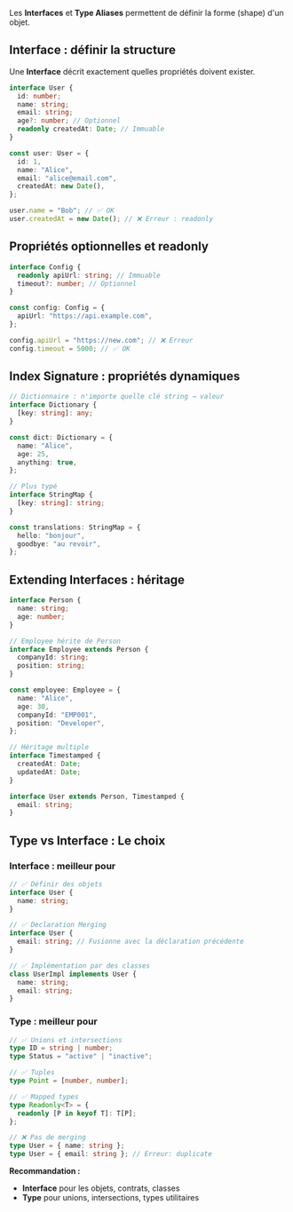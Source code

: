 
Les **Interfaces** et **Type Aliases** permettent de définir la forme (shape) d'un objet.

## Interface : définir la structure

Une **Interface** décrit exactement quelles propriétés doivent exister.

```typescript
interface User {
  id: number;
  name: string;
  email: string;
  age?: number; // Optionnel
  readonly createdAt: Date; // Immuable
}

const user: User = {
  id: 1,
  name: "Alice",
  email: "alice@email.com",
  createdAt: new Date(),
};

user.name = "Bob"; // ✅ OK
user.createdAt = new Date(); // ❌ Erreur : readonly
```

## Propriétés optionnelles et readonly

```typescript
interface Config {
  readonly apiUrl: string; // Immuable
  timeout?: number; // Optionnel
}

const config: Config = {
  apiUrl: "https://api.example.com",
};

config.apiUrl = "https://new.com"; // ❌ Erreur
config.timeout = 5000; // ✅ OK
```

## Index Signature : propriétés dynamiques

```typescript
// Dictionnaire : n'importe quelle clé string → valeur
interface Dictionary {
  [key: string]: any;
}

const dict: Dictionary = {
  name: "Alice",
  age: 25,
  anything: true,
};

// Plus typé
interface StringMap {
  [key: string]: string;
}

const translations: StringMap = {
  hello: "bonjour",
  goodbye: "au revoir",
};
```

## Extending Interfaces : héritage

```typescript
interface Person {
  name: string;
  age: number;
}

// Employee hérite de Person
interface Employee extends Person {
  companyId: string;
  position: string;
}

const employee: Employee = {
  name: "Alice",
  age: 30,
  companyId: "EMP001",
  position: "Developer",
};

// Héritage multiple
interface Timestamped {
  createdAt: Date;
  updatedAt: Date;
}

interface User extends Person, Timestamped {
  email: string;
}
```

## Type vs Interface : Le choix

### Interface : meilleur pour

```typescript
// ✅ Définir des objets
interface User {
  name: string;
}

// ✅ Declaration Merging
interface User {
  email: string; // Fusionne avec la déclaration précédente
}

// ✅ Implémentation par des classes
class UserImpl implements User {
  name: string;
  email: string;
}
```

### Type : meilleur pour

```typescript
// ✅ Unions et intersections
type ID = string | number;
type Status = "active" | "inactive";

// ✅ Tuples
type Point = [number, number];

// ✅ Mapped types
type Readonly<T> = {
  readonly [P in keyof T]: T[P];
};

// ❌ Pas de merging
type User = { name: string };
type User = { email: string }; // Erreur: duplicate
```

**Recommandation :**

- **Interface** pour les objets, contrats, classes
- **Type** pour unions, intersections, types utilitaires
